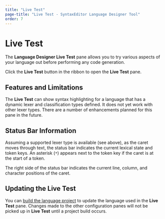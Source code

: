 ```yaml
---
title: "Live Test"
page-title: "Live Test - SyntaxEditor Language Designer Tool"
order: 7
---
```

# Live Test

The **Language Designer Live Test** pane allows you to try various aspects of your language out before performing any code generation.

Click the **Live Test** button in the ribbon to open the **Live Test** pane.

## Features and Limitations

The **Live Test** can show syntax highlighting for a language that has a dynamic lexer and classification types defined.  It does not yet work with other lexer types.  There are a number of enhancements planned for this pane in the future.

## Status Bar Information

Assuming a supported lexer type is available (see above), as the caret moves through text, the status bar indicates the current lexical state and token keys.  An asterisk (`*`) appears next to the token key if the caret is at the start of a token.

The right side of the status bar indicates the current line, column, and character positions of the caret.

## Updating the Live Test

You can [build the language project](building-a-project.md) to update the language used in the **Live Test** pane.  Changes made to the other configuration panes will not be picked up in **Live Test** until a project build occurs.

